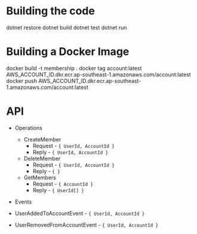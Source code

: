 # Building the code
dotnet restore
dotnet build
dotnet test
dotnet run

# Building a Docker Image
docker build -t membership .
docker tag account:latest AWS_ACCOUNT_ID.dkr.ecr.ap-southeast-1.amazonaws.com/account:latest
docker push AWS_ACCOUNT_ID.dkr.ecr.ap-southeast-1.amazonaws.com/account:latest

# API
- Operations
  - CreateMember
    - Request - `{ UserId, AccountId }`
    - Reply - `{ UserId, AccountId }`
  - DeleteMember
    - Request - `{ UserId, AccountId }`
    - Reply - `{ }`
  - GetMembers
    - Request - `{ AccountId }`
    - Reply - `{ UserId[] }`
    
- Events
 - UserAddedToAccountEvent - `{ UserId, AccountId }`
 - UserRemovedFromAccountEvent - `{ UserId, AccountId }`


